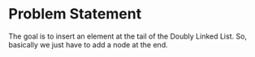 # Problem Statement

The goal is to insert an element at the tail of the Doubly Linked List. So, basically we just have to add a node at the end.